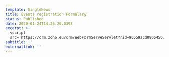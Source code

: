 ```yaml
---
template: SingleNews
title: Events registration Formulary
status: Published
date: 2020-01-24T14:26:20.039Z
excerpt: >-
  <script
  src='https://crm.zoho.eu/crm/WebFormServeServlet?rid=96559acd096545679ce7a67882ffe1bbc1566e2141b572d26931ac7fdfddf9bdgid6a0445a9ff00e12d39b7c1ecac528f6bb44e1fb303302194924c2b307d230013&script=$sYG'></script> 
subtitle: ''
externallink: ''
---
```



